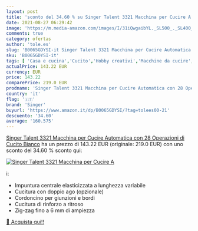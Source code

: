 ```yaml
---
layout: post
title: 'sconto del 34.60 % su Singer Talent 3321 Macchina per Cucire A  '
date: 2021-08-27 06:29:42
image: 'https://m.media-amazon.com/images/I/31iQwgaibYL._SL500_._SL400_.jpg'
comments: true
category: ofertas
author: 'tole.es'
slug: 'B0065GDYSI-it Singer Talent 3321 Macchina per Cucire Automatica con 28...'
sku: 'B0065GDYSI-it'
tags: [ 'Casa e cucina','Cucito','Hobby creativi','Macchine da cucire','singer', ]
actualPrice: 143.22 EUR
currency: EUR
price: 143.22
comparePrice: 219.0 EUR
prodname: 'Singer Talent 3321 Macchina per Cucire Automatica con 28 Operazioni di Cucito  Bianco'
country: 'it'
flag: '🇮🇹'
brand: 'Singer'
buyurl: 'https://www.amazon.it/dp/B0065GDYSI/?tag=tolees00-21'
descuento: '34.60'
average: '160.575'
---
```


[Singer Talent 3321 Macchina per Cucire Automatica con 28 Operazioni di Cucito  Bianco](https://www.amazon.it/dp/B0065GDYSI/?tag=tolees00-21) ha un prezzo di 143.22 EUR (originale: 219.0 EUR) con uno sconto del 34.60 % sconto qui:

[![Singer Talent 3321 Macchina per Cucire A](https://m.media-amazon.com/images/I/31iQwgaibYL._SL500_._SL400_.jpg)](https://www.amazon.it/dp/B0065GDYSI/?tag=tolees00-21)

ℹ️:

- Impuntura centrale elasticizzata a lunghezza variabile
- Cucitura con doppio ago (opzionale)
- Cordoncino per giunzioni e bordi
- Cucitura di rinforzo a ritroso
- Zig-zag fino a 6 mm di ampiezza

[🛒 Acquista qui!!](https://www.amazon.it/dp/B0065GDYSI/?tag=tolees00-21)
